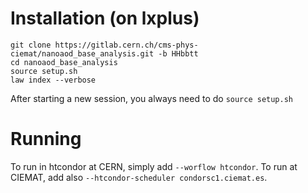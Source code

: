 # Installation (on lxplus)

```
git clone https://gitlab.cern.ch/cms-phys-ciemat/nanoaod_base_analysis.git -b HHbbtt
cd nanoaod_base_analysis
source setup.sh
law index --verbose
```

After starting a new session, you always need to do ``` source setup.sh ```


# Running

To run in htcondor at CERN, simply add ```--worflow htcondor```. To run at CIEMAT, add also ```--htcondor-scheduler condorsc1.ciemat.es```.
